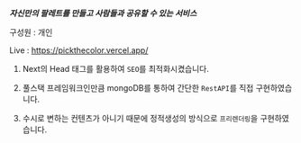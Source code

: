 ***자신만의 팔레트를 만들고 사람들과 공유할 수 있는 서비스***

구성원 : 개인

Live : https://pickthecolor.vercel.app/

1. Next의 Head 태그를 활용하여 ```SEO```를 최적화시켰습니다.

2. 풀스택 프레임워크인만큼 mongoDB를 통하여 간단한 ```RestAPI```를 직접 구현하였습니다.

3. 수시로 변하는 컨텐츠가 아니기 때문에 정적생성의 방식으로 ```프리렌더링```을 구현하였습니다.
